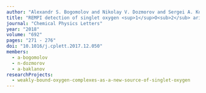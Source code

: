 ```yaml
---
author: "Alexandr S. Bogomolov and Nikolay V. Dozmorov and Sergei A. Kochubei and Alexey V. Baklanov"
title: "REMPI detection of singlet oxygen <sup>1</sup>O<sub>2</sub> arising from UV&#8209;photodissociation of van der Waals complex isoprene-oxygen C<sub>5</sub>H<sub>8</sub>&#8209;O<sub>2</sub>"
journal: "Chemical Physics Letters"
year: "2018"
volume: "692"
pages: "271 - 276"
doi: "10.1016/j.cplett.2017.12.050"
members:
  - a-bogomolov
  - n-dozmorov
  - a-baklanov
researchProjects:
  - weakly-bound-oxygen-complexes-as-a-new-source-of-singlet-oxygen
---
```

